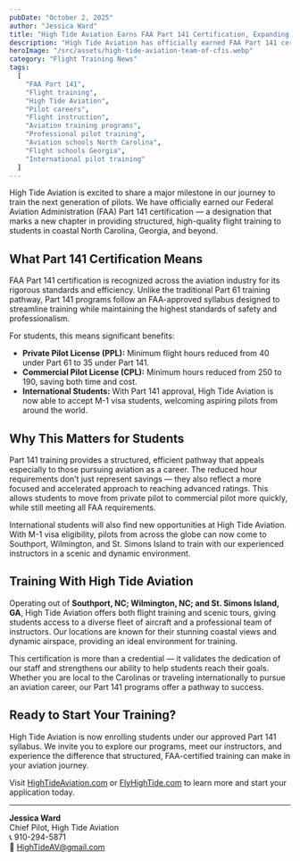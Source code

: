 ```yaml
---
pubDate: "October 2, 2025"
author: "Jessica Ward"
title: "High Tide Aviation Earns FAA Part 141 Certification, Expanding Flight Training Opportunities"
description: "High Tide Aviation has officially earned FAA Part 141 certification, opening new opportunities for local and international students with structured, efficient, and cost-saving flight training programs."
heroImage: "/src/assets/high-tide-aviation-team-of-cfis.webp"
category: "Flight Training News"
tags:
  [
    "FAA Part 141",
    "Flight training",
    "High Tide Aviation",
    "Pilot careers",
    "Flight instruction",
    "Aviation training programs",
    "Professional pilot training",
    "Aviation schools North Carolina",
    "Flight schools Georgia",
    "International pilot training"
  ]
---
```


High Tide Aviation is excited to share a major milestone in our journey to train the next generation of pilots. We have officially earned our Federal Aviation Administration (FAA) Part 141 certification — a designation that marks a new chapter in providing structured, high-quality flight training to students in coastal North Carolina, Georgia, and beyond.

## What Part 141 Certification Means

FAA Part 141 certification is recognized across the aviation industry for its rigorous standards and efficiency. Unlike the traditional Part 61 training pathway, Part 141 programs follow an FAA-approved syllabus designed to streamline training while maintaining the highest standards of safety and professionalism.

For students, this means significant benefits:  

- **Private Pilot License (PPL):** Minimum flight hours reduced from 40 under Part 61 to 35 under Part 141.  
- **Commercial Pilot License (CPL):** Minimum hours reduced from 250 to 190, saving both time and cost.  
- **International Students:** With Part 141 approval, High Tide Aviation is now able to accept M-1 visa students, welcoming aspiring pilots from around the world.  

## Why This Matters for Students

Part 141 training provides a structured, efficient pathway that appeals especially to those pursuing aviation as a career. The reduced hour requirements don’t just represent savings — they also reflect a more focused and accelerated approach to reaching advanced ratings. This allows students to move from private pilot to commercial pilot more quickly, while still meeting all FAA requirements.

International students will also find new opportunities at High Tide Aviation. With M-1 visa eligibility, pilots from across the globe can now come to Southport, Wilmington, and St. Simons Island to train with our experienced instructors in a scenic and dynamic environment.

## Training With High Tide Aviation

Operating out of **Southport, NC; Wilmington, NC; and St. Simons Island, GA**, High Tide Aviation offers both flight training and scenic tours, giving students access to a diverse fleet of aircraft and a professional team of instructors. Our locations are known for their stunning coastal views and dynamic airspace, providing an ideal environment for training.

This certification is more than a credential — it validates the dedication of our staff and strengthens our ability to help students reach their goals. Whether you are local to the Carolinas or traveling internationally to pursue an aviation career, our Part 141 programs offer a pathway to success.

## Ready to Start Your Training?

High Tide Aviation is now enrolling students under our approved Part 141 syllabus. We invite you to explore our programs, meet our instructors, and experience the difference that structured, FAA-certified training can make in your aviation journey.

Visit [HighTideAviation.com](https://hightideaviation.com) or [FlyHighTide.com](https://flyhightide.com) to learn more and start your application today.

---
**Jessica Ward**  
Chief Pilot, High Tide Aviation  
📞 910-294-5871  
📧 HighTideAV@gmail.com  
